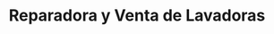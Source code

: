 ---
title: "Reparadora y Venta de Lavadoras"
url: /puente-alto/reparadora-y-venta-de-lavadoras/
shop: general
---